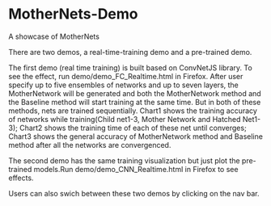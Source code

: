 # MotherNets-Demo
A showcase of MotherNets

There are two demos, a real-time-training demo and a pre-trained demo.

The first demo (real time training) is built based on ConvNetJS library. To see the effect, run demo/demo_FC_Realtime.html in Firefox.
After user specify up to five ensembles of networks and up to seven layers, the MotherNetwork will be generated and both the MotherNetwork method and the Baseline method will start training at the same time. But in both of these methods, nets are trained sequentially.
Chart1 shows the training accuracy of networks while training(Child net1-3, Mother Network and Hatched Net1-3);
Chart2 shows the training time of each of these net until converges;
Chart3 shows the general accuracy of MotherNetwork method and Baseline method after all the networks are convergenced.

The second demo has the same training visualization but just plot the pre-trained models.Run demo/demo_CNN_Realtime.html in Firefox to see effects.

Users can also swich between these two demos by clicking on the nav bar.
